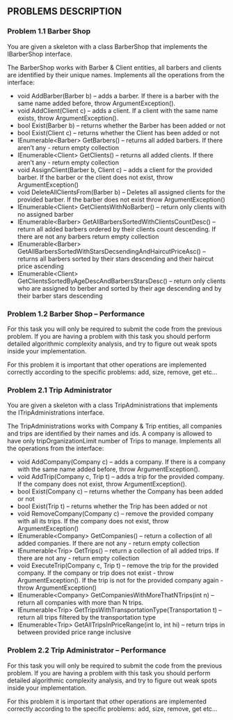 ## PROBLEMS DESCRIPTION


### Problem 1.1	Barber Shop

You are given a skeleton with a class BarberShop that implements the IBarberShop interface.

The BarberShop works with Barber & Client entities, all barbers and clients are identified by their unique names. Implements all the operations from the interface:

  +	void AddBarber(Barber b) – adds a barber. If there is a barber with the same name added before, throw ArgumentException().
  +	void AddClient(Client c) – adds a client. If a client with the same name exists, throw ArgumentException().
  +	bool Exist(Barber b) – returns whether the Barber has been added or not
  +	bool Exist(Client c) – returns whether the Client has been added or not
  +	IEnumerable\<Barber\> GetBarbers() – returns all added barbers. If there aren’t any - return empty collection
  +	IEnumerable\<Client\> GetClients() – returns all added clients. If there aren’t any - return empty collection
  +	void AssignClient(Barber b, Client c) – adds a client  for the provided barber. If the barber or the client does not exist, throw ArgumentException()
  +	void DeleteAllClientsFrom(Barber b) – Deletes all assigned clients for the provided barber. If the barber does not exist throw ArgumentException()
  +	IEnumerable\<Client\> GetClientsWithNoBarber() – return only clients with no assigned barber
  +	IEnumerable\<Barber\> GetAllBarbersSortedWithClientsCountDesc() – return all added barbers ordered by their clients count descending. If there are not any barbers return empty collection
  +	IEnumerable\<Barber\> GetAllBarbersSortedWithStarsDecsendingAndHaircutPriceAsc() – returns all barbers sorted by their stars descending and their haircut price ascending
  +	IEnumerable\<Client\> GetClientsSortedByAgeDescAndBarbersStarsDesc() – return only clients who are assigned to berber and sorted by their age descending and by their barber stars descending
### Problem 1.2	Barber Shop – Performance

For this task you will only be required to submit the code from the previous problem. If you are having a problem with this task you should perform detailed algorithmic complexity analysis, and try to figure out weak spots inside your implementation.

For this problem it is important that other operations are implemented correctly according to the specific problems: add, size, remove, get etc…

### Problem 2.1	Trip Administrator

You are given a skeleton with a class TripAdministrations that implements the ITripAdministrations interface.

The TripAdministrations works with Company & Trip entities, all companies and trips  are identified by their names and ids. A company is allowed to have only tripOrganizationLimit number of Trips to manage. Implements all the operations from the interface:

  +	void AddCompany(Company c) – adds a company. If there is a company with the same name added before, throw ArgumentException().
  +	void AddTrip(Company c, Trip t) – adds a trip for the provided company. If the company does not exist, throw ArgumentException().
  +	bool Exist(Company c) –  returns whether the Company has been added or not
  +	bool Exist(Trip t) – returns whether the Trip has been added or not
  +	void RemoveCompany(Company c) – remove the provided company with all its trips. If the company does not exist, throw ArgumentException()
  +	IEnumerable\<Company\> GetCompanies() – return a collection of all added companies. If there are not any - return empty collection
  +	IEnumerable\<Trip\> GetTrips() –  return a collection of all added trips. If there are not any - return empty collection
  +	void ExecuteTrip(Company c, Trip t) – remove the trip for the provided company. If the company or trip does not exist - throw ArgumentException(). If the trip is not for the provided company again - throw ArgumentException()
  +	IEnumerable\<Company\> GetCompaniesWithMoreThatNTrips(int n) – return all companies with more than N trips. 
  +	IEnumerable\<Trip\> GetTripsWithTransportationType(Transportation t) – return all trips filtered by the transportation type
  +	IEnumerable\<Trip\> GetAllTripsInPriceRange(int lo, int hi) – return trips in between provided price range inclusive 

### Problem 2.2 Trip Administrator – Performance

For this task you will only be required to submit the code from the previous problem. If you are having a problem with this task you should perform detailed algorithmic complexity analysis, and try to figure out weak spots inside your implementation.

For this problem it is important that other operations are implemented correctly according to the specific problems: add, size, remove, get etc…